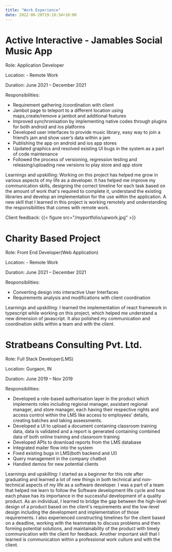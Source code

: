 ```yaml
---
title: "Work Experience"
date: 2022-06-20T19:10:34+10:00
---
```


# Active Interactive - Jamables Social Music App 
Role: Application Developer

Location: - Remote Work

Duration: June 2021 – December 2021

Responsibilities:
- Requirement gathering /coordination with client
- Jambot page to teleport to a different location using maps,create/remove a jambot and additional features
- Improved synchronisation by implementing native codes through plugins for both android and ios platforms
- Developed user interfaces to provide music library, easy way to join a friend’s jam and show user’s data within a jam
- Publishing the app on android and ios app stores
- Updated graphics and resolved existing UI bugs in the system as a part of code maintenance
- Followed the process of versioning, regression testing and releasing/uploading new versions to play store and app store

Learnings and upskilling: Working on this project has helped me grow in various aspects of my life as a developer. It has helped me improve my communication skills, designing the correct timeline for each task based on the amount of work that's required to complete it, understand the existing libraries and develop an implementation for the use within the application. A new skill that I learned in this project is working remotely and understanding the responsibilities that comes with remote work.

Client feedback:
{{< figure src="/myportfolio/upwork.jpg" >}}

# Charity Based Project
Role: Front End Developer(Web Application)

Location: - Remote Work

Duration: June 2021 – December 2021

Responsibilities:

- Converting design into interactive User Interfaces
- Requirements analysis and modifications with client coordination

Learnings and upskilling: I learned the implementation of react framework in typescript while working on this project, which helped me understand a new dimension of javascript. It also polished my communication and coordination skills within a team and with the client.

# Stratbeans Consulting Pvt. Ltd.
Role: Full Stack Developer(LMS)

Location: Gurgaon, IN

Duration: June 2019 – Nov 2019

Responsibilities:
- Developed a role-based authorisation layer in the product which implements roles including regional manager, assistant regional manager, and store manager, each having their respective rights and access control within the LMS like access to employees’ details, creating batches and taking assessments.
- Developed a UI to upload a document containing classroom training data, data is validated and a report is generated containing combined data of both online training and classroom training
- Developed APIs to download reports from the LMS database
- Integrated mailer flow into the system
- Fixed existing bugs in LMS(both backend and UI)
- Query management in the company chatbot
- Handled demos for new potential clients

Learnings and upskilling: I started as a beginner for this role after graduating and learned a lot of new things in both technical and non-technical aspects of my life as a software developer. I was a part of a team that helped me learn to follow the Software development life cycle and how each phase has its importance in the successful development of a quality product. As an individual, I learned to bridge the gap between the high-level design of a product based on the client's requirements and the low-level design including the development and implementation of those requirements. I also experienced constructing timelines for the client based on a deadline, working with the teammates to discuss problems and then forming potential solutions, and maintainability of the product with timely communication with the client for feedback. Another important skill that I learned is communication within a professional work culture and with the client.